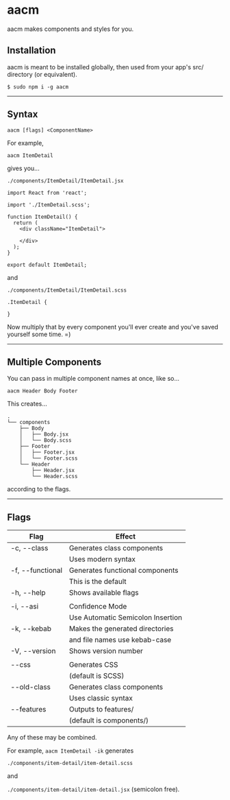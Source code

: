 # aacm
aacm makes components and styles for you.

## Installation
aacm is meant to be installed globally, then used from your app's src/ directory (or equivalent). 

`$ sudo npm i -g aacm`

-----------------------------------------

## Syntax

`aacm [flags] <ComponentName>`

For example, 

`aacm ItemDetail`

gives you...

`./components/ItemDetail/ItemDetail.jsx`

```
import React from 'react';

import './ItemDetail.scss';

function ItemDetail() {
  return (
    <div className="ItemDetail">

    </div>
  );
}

export default ItemDetail;
```

and

`./components/ItemDetail/ItemDetail.scss`

```
.ItemDetail {
    
}
```

Now multiply that by every component you'll ever create and you've saved yourself some time. =)

-----------------------------------------

## Multiple Components

You can pass in multiple component names at once, like so...

`aacm Header Body Footer`

This creates...

```
.
└── components
    ├── Body
    │   ├── Body.jsx
    │   └── Body.scss
    ├── Footer
    │   ├── Footer.jsx
    │   └── Footer.scss
    └── Header
        ├── Header.jsx
        └── Header.scss
```

according to the flags.

-----------------------------------------

## Flags

|Flag              | Effect                                   |
| ---------------- | ---------------------------------------- |
| -c, --class      | Generates class components               |
|                  | Uses modern syntax                       |
| -f, --functional | Generates functional components          |
|                  | This is the default                      |
| -h, --help       | Shows available flags                    |
|                  |                                          |
| -i, --asi        | Confidence Mode                          |
|                  | Use Automatic Semicolon Insertion        |
| -k, --kebab      | Makes the generated directories          |
|                  | and file names use kebab-case            |
| -V, --version    | Shows version number                     |
|                  |                                          |
| --css            | Generates CSS                            |
|                  | (default is SCSS)                        |
| --old-class      | Generates class components               |
|                  | Uses classic syntax                      |
| --features       | Outputs to features/                     |
|                  | (default is components/)                 |

Any of these may be combined. 

For example, `aacm ItemDetail -ik`
generates

`./components/item-detail/item-detail.scss`

and

`./components/item-detail/item-detail.jsx` (semicolon free).
